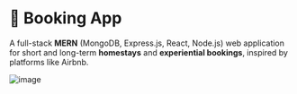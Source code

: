 # 🏡 Booking App

A full-stack **MERN** (MongoDB, Express.js, React, Node.js) web application for short and long-term **homestays** and **experiential bookings**, inspired by platforms like Airbnb.

![image](https://github.com/yochitha/booking-app/assets/17880820/5b555933-457c-4422-923c-a00751d3992a)

